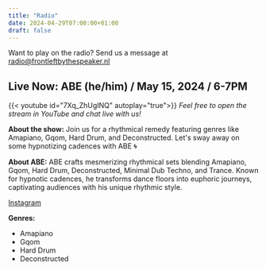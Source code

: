 ```yaml
---
title: "Radio"
date: 2024-04-29T07:00:00+01:00
draft: false
---
```

<!--We're offline now, you can check out the [radio archive]({{< ref "/radio_archive" >}}) in the meantime.-->

Want to play on the radio? Send us a message at <radio@frontleftbythespeaker.nl>

## Live Now: ABE (he/him) / May 15, 2024 / 6-7PM
{{< youtube id="7Xq_ZhUgINQ" autoplay="true">}}
*Feel free to open the stream in YouTube and chat live with us!*

**About the show:**
Join us for a rhythmical remedy featuring genres like Amapiano, Gqom, Hard Drum, and Deconstructed. Let's sway away on some hypnotizing cadences with ABE 🌀

**About ABE:**
ABE crafts mesmerizing rhythmical sets blending Amapiano, Gqom, Hard Drum, Deconstructed, Minimal Dub Techno, and Trance. Known for hypnotic cadences, he transforms dance floors into euphoric journeys, captivating audiences with his unique rhythmic style.

[Instagram](https://www.instagram.com/abe_rcrombie)

**Genres:**
  - Amapiano
  - Gqom
  - Hard Drum
  - Deconstructed

